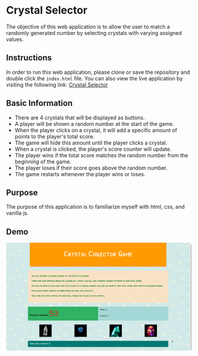 # Crystal Selector

The objective of this web application is to allow the user to match a randomly generated number by selecting crystals with varying assigned values.

## Instructions

In order to run this web application, please clone or save the repository and double click the `index.html` file.
You can also view the live application by visiting the following link: [Crystal Selector](https://dskay3.github.io/crystal-selector/)

## Basic Information

* There are 4 crystals that will be displayed as buttons.
* A player will be shown a random number at the start of the game.
* When the player clicks on a crystal, it will add a specific amount of points to the player's total score.
* The game will hide this amount until the player clicks a crystal.
* When a crystal is clicked, the player's score counter will update.
* The player wins if the total score matches the random number from the beginning of the game.
* The player loses if their score goes above the random number.
* The game restarts whenever the player wins or loses.

## Purpose

The purpose of this application is to familiarize myself with html, css, and vanilla js.

## Demo

[![demo](/screenshots/crystal-game.png)](https://dskay3.github.io/crystal-selector/)
